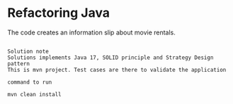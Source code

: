 # Refactoring Java

The code creates an information slip about movie rentals.

```

Solution note
Solutions implements Java 17, SOLID principle and Strategy Design pattern
This is mvn project. Test cases are there to validate the application

command to run 

mvn clean install